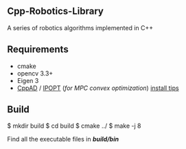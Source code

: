 ## Cpp-Robotics-Library
A series of robotics algorithms implemented in C++

## Requirements

- cmake
- opencv 3.3+
- Eigen 3
- [CppAD](https://www.coin-or.org/CppAD/Doc/install.htm) / [IPOPT](https://www.coin-or.org/Ipopt/documentation/node14.html) (*for MPC convex optimization*) [install tips](https://github.com/udacity/CarND-MPC-Quizzes/blob/master/install_Ipopt_CppAD.md)

## Build

  $ mkdir build
  $ cd build
  $ cmake ../
  $ make -j 8
  
 Find all the executable files in ***build/bin***
